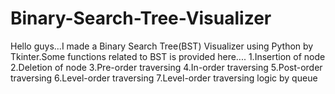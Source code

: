 # Binary-Search-Tree-Visualizer
Hello guys...I made a Binary Search Tree(BST) Visualizer using Python by Tkinter.Some functions related to BST is provided here....
1.Insertion of node
2.Deletion of node
3.Pre-order traversing
4.In-order traversing
5.Post-order traversing
6.Level-order traversing
7.Level-order traversing logic by queue


